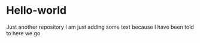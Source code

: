# Hello-world
Just another repository
I am just adding some text because I have been told to
here we go
